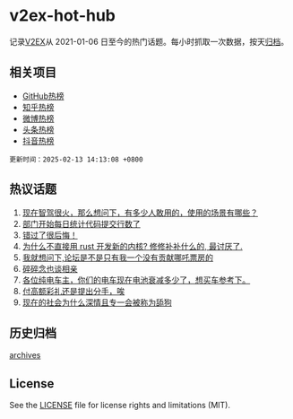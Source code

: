 # v2ex-hot-hub

 记录[V2EX](https://www.v2ex.com/)从 2021-01-06 日至今的热门话题。每小时抓取一次数据，按天[归档](archives)。
 
 ## 相关项目

- [GitHub热榜](https://github.com/lonnyzhang423/github-hot-hub)
- [知乎热榜](https://github.com/lonnyzhang423/zhihu-hot-hub)
- [微博热榜](https://github.com/lonnyzhang423/weibo-hot-hub)
- [头条热榜](https://github.com/lonnyzhang423/toutiao-hot-hub)
- [抖音热榜](https://github.com/lonnyzhang423/douyin-hot-hub)


 `更新时间：2025-02-13 14:13:08 +0800`

## 热议话题

1. [现在智驾很火，那么想问下，有多少人敢用的，使用的场景有哪些？](https://www.v2ex.com/t/1111079)
1. [部门开始每日统计代码提交行数了](https://www.v2ex.com/t/1111076)
1. [错过了很后悔！](https://www.v2ex.com/t/1110999)
1. [为什么不直接用 rust 开发新的内核? 修修补补什么的, 最讨厌了.](https://www.v2ex.com/t/1110981)
1. [我就想问下,论坛是不是只有我一个没有贡献哪吒票房的](https://www.v2ex.com/t/1111060)
1. [碎碎念也谈相亲](https://www.v2ex.com/t/1111058)
1. [各位纯电车主，你们的电车现在电池衰减多少了，想买车参考下。](https://www.v2ex.com/t/1111077)
1. [付高额彩礼还是提出分手，唉](https://www.v2ex.com/t/1111145)
1. [现在的社会为什么深情且专一会被称为舔狗](https://www.v2ex.com/t/1111086)

## 历史归档

[archives](archives)

## License

See the [LICENSE](LICENSE) file for license rights and limitations (MIT).
